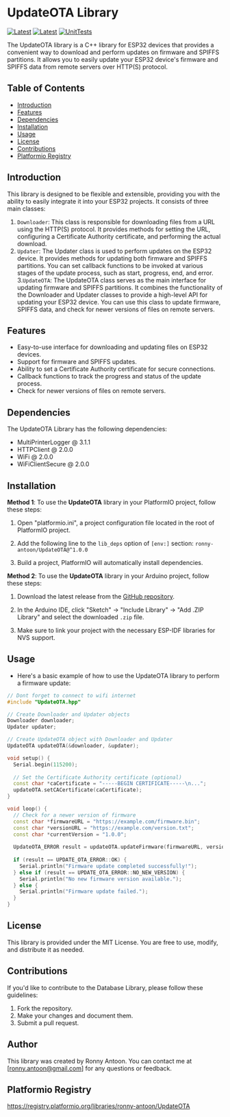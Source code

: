 # UpdateOTA Library

[![Latest](https://img.shields.io/github/v/tag/ronny-antoon/UpdateOTA?color=red&label=last+release)](https://github.com/ronny-antoon/UpdateOTA/releases)
[![Latest](https://badges.registry.platformio.org/packages/ronny-antoon/library/UpdateOTA.svg)](https://registry.platformio.org/libraries/ronny-antoon/UpdateOTA)
[![UnitTests](https://github.com/ronny-antoon/UpdateOTA/actions/workflows/build-and-test-embeded.yaml/badge.svg)](https://github.com/ronny-antoon/UpdateOTA/actions/workflows/build-and-test-embeded.yaml)

The UpdateOTA library is a C++ library for ESP32 devices that provides a convenient way to download and perform updates on firmware and SPIFFS partitions. It allows you to easily update your ESP32 device's firmware and SPIFFS data from remote servers over HTTP(S) protocol.

## Table of Contents
- [Introduction](#introduction)
- [Features](#features)
- [Dependencies](#dependencies)
- [Installation](#installation)
- [Usage](#usage)
- [License](#license)
- [Contributions](#contributions)
- [Platformio Registry](#platformio-registry)

## Introduction

This library is designed to be flexible and extensible, providing you with the ability to easily integrate it into your ESP32 projects. It consists of three main classes:
1. `Downloader`: This class is responsible for downloading files from a URL using the HTTP(S) protocol. It provides methods for setting the URL, configuring a Certificate Authority certificate, and performing the actual download.
2. `Updater`: The Updater class is used to perform updates on the ESP32 device. It provides methods for updating both firmware and SPIFFS partitions. You can set callback functions to be invoked at various stages of the update process, such as start, progress, end, and error.
3.`UpdateOTA`: The UpdateOTA class serves as the main interface for updating firmware and SPIFFS partitions. It combines the functionality of the Downloader and Updater classes to provide a high-level API for updating your ESP32 device. You can use this class to update firmware, SPIFFS data, and check for newer versions of files on remote servers.

## Features

- Easy-to-use interface for downloading and updating files on ESP32 devices.
- Support for firmware and SPIFFS updates.
- Ability to set a Certificate Authority certificate for secure connections.
- Callback functions to track the progress and status of the update process.
- Check for newer versions of files on remote servers.

## Dependencies

The UpdateOTA Library has the following dependencies:
- MultiPrinterLogger @ 3.1.1
- HTTPClient @ 2.0.0
- WiFi @ 2.0.0
- WiFiClientSecure @ 2.0.0

## Installation

**Method 1**:
To use the **UpdateOTA** library in your PlatformIO project, follow these steps:

1. Open "platformio.ini", a project configuration file located in the root of PlatformIO project.

2. Add the following line to the `lib_deps` option of `[env:]` section:
`ronny-antoon/UpdateOTA@^1.0.0`

3. Build a project, PlatformIO will automatically install dependencies.

**Method 2**:
To use the **UpdateOTA** library in your Arduino project, follow these steps:

1. Download the latest release from the [GitHub repository](https://github.com/ronny-antoon/UpdateOTA).

2. In the Arduino IDE, click "Sketch" -> "Include Library" -> "Add .ZIP Library" and select the downloaded `.zip` file.

3. Make sure to link your project with the necessary ESP-IDF libraries for NVS support.

## Usage

- Here's a basic example of how to use the UpdateOTA library to perform a firmware update:

```cpp
// Dont forget to connect to wifi internet
#include "UpdateOTA.hpp"

// Create Downloader and Updater objects
Downloader downloader;
Updater updater;

// Create UpdateOTA object with Downloader and Updater
UpdateOTA updateOTA(&downloader, &updater);

void setup() {
  Serial.begin(115200);
  
  // Set the Certificate Authority certificate (optional)
  const char *caCertificate = "-----BEGIN CERTIFICATE-----\n...";
  updateOTA.setCACertificate(caCertificate);
}

void loop() {
  // Check for a newer version of firmware
  const char *firmwareURL = "https://example.com/firmware.bin";
  const char *versionURL = "https://example.com/version.txt";
  const char *currentVersion = "1.0.0";
  
  UpdateOTA_ERROR result = updateOTA.updateFirmware(firmwareURL, versionURL, currentVersion);
  
  if (result == UPDATE_OTA_ERROR::OK) {
    Serial.println("Firmware update completed successfully!");
  } else if (result == UPDATE_OTA_ERROR::NO_NEW_VERSION) {
    Serial.println("No new firmware version available.");
  } else {
    Serial.println("Firmware update failed.");
  }
}
```

## License

This library is provided under the MIT License. You are free to use, modify, and distribute it as needed.

## Contributions

If you'd like to contribute to the Database Library, please follow these guidelines:
1. Fork the repository.
2. Make your changes and document them.
3. Submit a pull request.

## Author

This library was created by Ronny Antoon. You can contact me at [ronny.antoon@gmail.com] for any questions or feedback.

## Platformio Registry

https://registry.platformio.org/libraries/ronny-antoon/UpdateOTA
